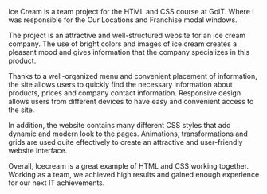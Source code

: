 Ice Cream is a team project for the HTML and CSS course at GoIT.
Where I was responsible for the Our Locations and Franchise modal windows.

The project is an attractive and well-structured website for an ice cream company. The use of bright colors and images of ice cream creates a pleasant mood and gives information that the company specializes in this product.

Thanks to a well-organized menu and convenient placement of information, the site allows users to quickly find the necessary information about products, prices and company contact information. Responsive design allows users from different devices to have easy and convenient access to the site.

In addition, the website contains many different CSS styles that add dynamic and modern look to the pages. Animations, transformations and grids are used quite effectively to create an attractive and user-friendly website interface.

Overall, Icecream is a great example of HTML and CSS working together. Working as a team, we achieved high results and gained enough experience for our next IT achievements.
